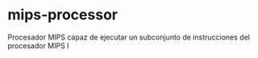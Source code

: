 # mips-processor
Procesador MIPS capaz de ejecutar un subconjunto de instrucciones del procesador MIPS I
